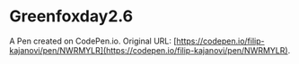 # Greenfoxday2.6

A Pen created on CodePen.io. Original URL: [https://codepen.io/filip-kajanovi/pen/NWRMYLR](https://codepen.io/filip-kajanovi/pen/NWRMYLR).


